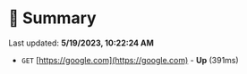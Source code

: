 # 📖 Summary
Last updated: **5/19/2023, 10:22:24 AM**

- `GET` [https://google.com](https://google.com) - **Up** (391ms)
